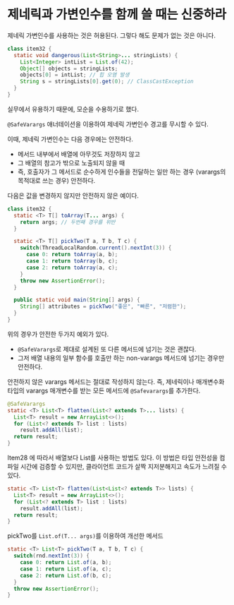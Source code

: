 # 제네릭과 가변인수를 함께 쓸 때는 신중하라

제네릭 가변인수를 사용하는 것은 허용된다. 그렇다 해도 문제가 없는 것은 아니다.

```java
class item32 {
  static void dangerous(List<String>... stringLists) {
    List<Integer> intList = List.of(42);
    Object[] objects = stringLists;
    objects[0] = intList; // 힙 오염 발생
    String s = stringLists[0].get(0); // ClassCastException
  }
}
```

실무에서 유용하기 때문에, 모순을 수용하기로 했다.

`@SafeVarargs` 애너테이션을 이용하여 제네릭 가변인수 경고를 무시할 수 있다.

이때, 제네릭 가변인수는 다음 경우에는 안전하다.
- 메서드 내부에서 배열에 아무것도 저장하지 않고
- 그 배열의 참고가 밖으로 노출되지 않을 때
- 즉, 호출자가 그 메서드로 순수하게 인수들을 전달하는 일만 하는 경우 (varargs의 목적대로 쓰는 경우) 안전하다.

다음은 값을 변경하지 않지만 안전하지 않은 예이다.
```java
class item32 {
  static <T> T[] toArray(T... args) {
    return args; // 두번째 경우를 위반
  }

  static <T> T[] pickTwo(T a, T b, T c) {
    switch(ThreadLocalRandom.current().nextInt(3)) {
      case 0: return toArray(a, b);
      case 1: return toArray(b, c);
      case 2: return toArray(a, c);
    }
    throw new AssertionError();
  }

  public static void main(String[] args) {
    String[] attributes = pickTwo("좋은", "빠른", "저렴한");
  }
}

```

위의 경우가 안전한 두가지 예외가 있다.

- `@SafeVarargs`로 제대로 설계된 또 다른 메서드에 넘기는 것은 괜찮다.
- 그저 배열 내용의 일부 함수를 호출만 하는 non-varargs 메서드에 넘기는 경우만 안전하다.

안전하지 않은 varargs 메서드는 절대로 작성하지 않는다. 즉, 제네릭이나 매개변수화 타입의 varargs 매개변수를 받는 모든 메서드에 `@Safevarargs`를 추가한다.

```java
@SafeVarargs
static <T> List<T> flatten(List<? extends T>... lists) {
  List<T> result = new ArrayList<>();
  for (List<? extends T> list : lists)
    result.addAll(list);
  return result;
}

```

Item28 에 따라서 배열보다 List를 사용하는 방법도 있다. 이 방법은 타입 안전성을 컴파일 시간에 검증할 수 있지만, 클라이언트 코드가 살짝 지저분해지고 속도가 느려질 수 있다.

```java
static <T> List<T> flatten(List<List<? extends T>> lists) {
  List<T> result = new ArrayList<>();
  for (List<? extends T> list : lists)
    result.addAll(list);
  return result;
}
```

pickTwo를 `List.of(T... args)`를 이용하여 개선한 메서드
```java
static <T> List<T> pickTwo(T a, T b, T c) {
  switch(rnd.nextInt(3)) {
    case 0: return List.of(a, b);
    case 1: return List.of(a, c);
    case 2: return List.of(b, c);
  }
  throw new AssertionError();
}
```
